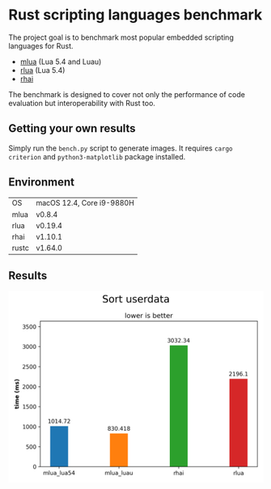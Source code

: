 # Rust scripting languages benchmark

The project goal is to benchmark most popular embedded scripting languages for Rust.

- [mlua](https://crates.io/crates/mlua) (Lua 5.4 and Luau)
- [rlua](https://crates.io/crates/rlua) (Lua 5.4)
- [rhai](https://crates.io/crates/rhai)

The benchmark is designed to cover not only the performance of code evaluation but interoperability with Rust too.

## Getting your own results

Simply run the `bench.py` script to generate images. It requires `cargo criterion` and `python3-matplotlib` package installed.

## Environment

|       |                               |
|-------|-------------------------------|
| OS    | macOS 12.4, Core i9-9880H     |
| mlua  | v0.8.4                        |
| rlua  | v0.19.4                       |
| rhai  | v1.10.1                       |
| rustc | v1.64.0                       |

## Results

![Sorting userdata objects](Sort%20userdata.png)

